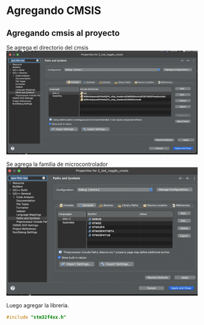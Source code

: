# Agregando CMSIS

## Agregando cmsis al proyecto
Se agrega el directorio del cmsis <br>
![imagen](img/19.21.41.png)

Se agrega la familia de microcontrolador<br>
![imagen](img/19.22.15.png)

Luego agregar la libreria.<br>
```C
#include "stm32f4xx.h"
```